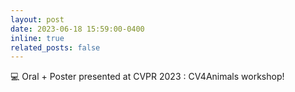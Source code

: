 ```yaml
---
layout: post
date: 2023-06-18 15:59:00-0400
inline: true
related_posts: false
---
```


💻 Oral + Poster presented at CVPR 2023 : CV4Animals workshop!
